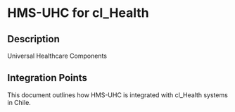 # HMS-UHC for cl_Health

## Description

Universal Healthcare Components

## Integration Points

This document outlines how HMS-UHC is integrated with cl_Health systems in Chile.
